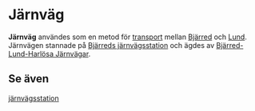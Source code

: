 # Järnväg

**Järnväg** användes som en metod för [transport](transport.md) mellan [Bjärred](Bjärred.md) och [Lund](Lund.md). Järnvägen stannade på [Bjärreds järnvägsstation](Bjärreds%20järnvägsstation.md) och ägdes av [Bjärred-Lund-Harlösa Järnvägar](Bjärred-Lund-Harlösa%20Järnvägar.md).

## Se även

[järnvägsstation](järnvägsstation.md)
